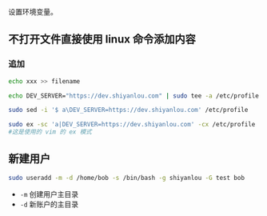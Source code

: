 设置环境变量。

## 不打开文件直接使用 linux 命令添加内容

### 追加
```bash
echo xxx >> filename

echo DEV_SERVER="https://dev.shiyanlou.com" | sudo tee -a /etc/profile

sudo sed -i '$ a\DEV_SERVER=https://dev.shiyanlou.com' /etc/profile

sudo ex -sc 'a|DEV_SERVER=https://dev.shiyanlou.com' -cx /etc/profile
#这是使用的 vim 的 ex 模式
```

## 新建用户
```bash
sudo useradd -m -d /home/bob -s /bin/bash -g shiyanlou -G test bob
```
- `-m` 创建用户主目录
- `-d` 新账户的主目录


